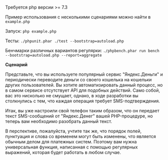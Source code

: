 Требуется php версии >= 7.3

Пример использования с несколькими сценариями можно найти в `example.php`

Запуск: `php example.php`

Тесты: `./phpunit.phar ./test --bootstrap=autoload.php`

Бенчмарки различных вариантов регулярки: `./phpbench.phar run bench --bootstrap=autoload.php --report=aggregate`

**Сценарий**

Представьте, что вы используете популярный сервис "Яндекс.Деньги" и периодически переводите деньги со своего кошелька 
на кошельки других пользователей. Вы хотите автоматизировать данный процесс, но в самом сервисе отсутствует API для подобных действий. 
Само собой, вас это нисколько не смущает, однако, в ходе разработки вы столкнулись с тем, что каждая операция требует SMS-подтверждения.

Итак, вы уже настроили свой телефон таким образом, что он передает текст SMS-сообщений от "Яндекс.Денег" вашей PHP-процедуре, 
но теперь вам необходимо разобрать данный текст.

В перспективе, пожалуйста, учтите так же, что порядок полей, пунктуация и слова со временем могут быть изменены, 
что является обычным делом для платежных систем. Поэтому вам нужна универсальная функция, написанная с помощью регулярных выражений, 
которая будет работать в любом случае.